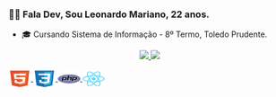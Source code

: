 ### 👨‍💻 Fala Dev, Sou Leonardo Mariano, 22 anos.

- 🎓 Cursando Sistema de Informação - 8º Termo, Toledo Prudente.

<div align="center">
  <a href="https://github.com/DevLeonardoMariano">
  <img height="170em" src="https://github-readme-stats.vercel.app/api?username=DevLeonardoMariano&show_icons=true&theme=highcontrast&include_all_commits=true&count_private=true"/>
  <img height="170em" src="https://github-readme-stats.vercel.app/api/top-langs/?username=DevLeonardoMariano&layout=compact&langs_count=7&theme=highcontrast"/>
</div>
<div style="display: inline_block"><br>
  <img align="center" alt="HTML" height="30" width="40" src="https://raw.githubusercontent.com/devicons/devicon/master/icons/html5/html5-original.svg">
  <img align="center" alt="CSS" height="30" width="40" src="https://raw.githubusercontent.com/devicons/devicon/master/icons/css3/css3-original.svg">
  <img align="center" alt="PHP" height="30" width="40" src="https://raw.githubusercontent.com/devicons/devicon/master/icons/php/php-original.svg">
  <img align="center" alt="React" height="30" width="40" src="https://raw.githubusercontent.com/devicons/devicon/master/icons/react/react-original.svg">

</div>
